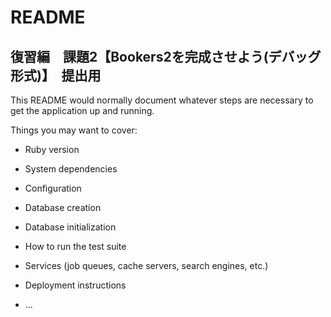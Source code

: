 # README

## 復習編　課題2【Bookers2を完成させよう(デバッグ形式)】　提出用


This README would normally document whatever steps are necessary to get the
application up and running.

Things you may want to cover:

* Ruby version

* System dependencies

* Configuration

* Database creation

* Database initialization

* How to run the test suite

* Services (job queues, cache servers, search engines, etc.)

* Deployment instructions

* ...
